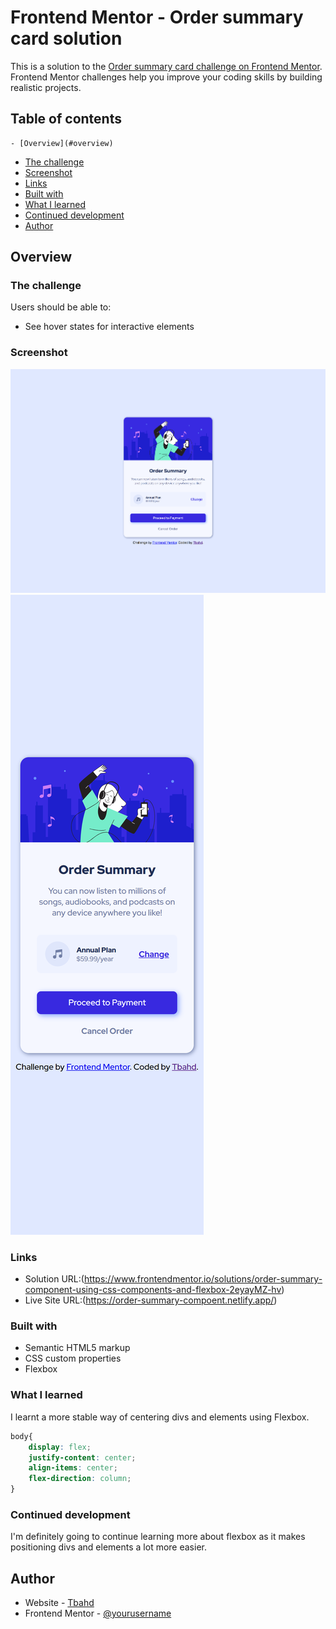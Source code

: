 # Frontend Mentor - Order summary card solution

This is a solution to the [Order summary card challenge on Frontend Mentor](https://www.frontendmentor.io/challenges/order-summary-component-QlPmajDUj). Frontend Mentor challenges help you improve your coding skills by building realistic projects. 

## Table of contents

    - [Overview](#overview)
  - [The challenge](#the-challenge)
  - [Screenshot](#screenshot)
  - [Links](#links)
  - [Built with](#built-with)
  - [What I learned](#what-i-learned)
  - [Continued development](#continued-development)
  - [Author](#author)


## Overview

### The challenge

Users should be able to:

- See hover states for interactive elements

### Screenshot

![](./designs/Desktop%20design.png)
![](./designs/Mobile%20design.png)


### Links

- Solution URL:(https://www.frontendmentor.io/solutions/order-summary-component-using-css-components-and-flexbox-2eyayMZ-hv)
- Live Site URL:(https://order-summary-compoent.netlify.app/)



### Built with

- Semantic HTML5 markup
- CSS custom properties
- Flexbox

### What I learned

I learnt a more stable way of centering divs and elements  using Flexbox.

```css
body{
    display: flex;
    justify-content: center;
    align-items: center;
    flex-direction: column;
}
```

### Continued development

I'm definitely going to continue learning more about flexbox as it makes positioning divs and elements a lot more easier.


## Author

- Website - [Tbahd](olukolejames.netlify.app)
- Frontend Mentor - [@yourusername](https://www.frontendmentor.io/profile/tbahd)




